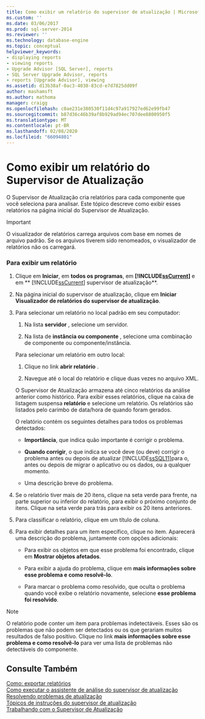 ```yaml
---
title: Como exibir um relatório do supervisor de atualização | Microsoft Docs
ms.custom: ''
ms.date: 03/06/2017
ms.prod: sql-server-2014
ms.reviewer: ''
ms.technology: database-engine
ms.topic: conceptual
helpviewer_keywords:
- displaying reports
- viewing reports
- Upgrade Advisor [SQL Server], reports
- SQL Server Upgrade Advisor, reports
- reports [Upgrade Advisor], viewing
ms.assetid: d13b38af-0ac3-4030-83cd-e7d7825dd09f
author: mashamsft
ms.author: mathoma
manager: craigg
ms.openlocfilehash: c0ae231e380530f11d4c97a917927ed62e99fb47
ms.sourcegitcommit: b87d36c46b39af8b929ad94ec707dee8800950f5
ms.translationtype: MT
ms.contentlocale: pt-BR
ms.lasthandoff: 02/08/2020
ms.locfileid: "66094801"
---
```

# <a name="how-to-view-an-upgrade-advisor-report"></a>Como exibir um relatório do Supervisor de Atualização
  O Supervisor de Atualização cria relatórios para cada componente que você seleciona para analisar. Este tópico descreve como exibir esses relatórios na página inicial do Supervisor de Atualização.  
  
> [!IMPORTANT]  
>  O visualizador de relatórios carrega arquivos com base em nomes de arquivo padrão. Se os arquivos tiverem sido renomeados, o visualizador de relatórios não os carregará.  
  
### <a name="to-view-a-report"></a>Para exibir um relatório  
  
1.  Clique em **Iniciar**, em **todos os programas**, em **[!INCLUDE[ssCurrent](../../includes/sscurrent-md.md)]** e em ** [!INCLUDE[ssCurrent](../../includes/sscurrent-md.md)] supervisor de atualização**.  
  
2.  Na página inicial do supervisor de atualização, clique em **Iniciar Visualizador de relatórios do supervisor de atualização**.  
  
3.  Para selecionar um relatório no local padrão em seu computador:  
  
    1.  Na lista **servidor** , selecione um servidor.  
  
    2.  Na lista de **instância ou componente** , selecione uma combinação de componente ou componente/instância.  
  
     Para selecionar um relatório em outro local:  
  
    1.  Clique no link **abrir relatório** .  
  
    2.  Navegue até o local do relatório e clique duas vezes no arquivo XML.  
  
     O Supervisor de Atualização armazena até cinco relatórios da análise anterior como histórico. Para exibir esses relatórios, clique na caixa de listagem suspensa **relatório** e selecione um relatório. Os relatórios são listados pelo carimbo de data/hora de quando foram gerados.  
  
     O relatório contém os seguintes detalhes para todos os problemas detectados:  
  
    -   **Importância**, que indica quão importante é corrigir o problema.  
  
    -   **Quando corrigir**, o que indica se você deve (ou deve) corrigir o problema antes ou depois de atualizar [!INCLUDE[ssSQL11](../../includes/sssql11-md.md)]para o, antes ou depois de migrar o aplicativo ou os dados, ou a qualquer momento.  
  
    -   Uma descrição breve do problema.  
  
4.  Se o relatório tiver mais de 20 itens, clique na seta verde para frente, na parte superior ou inferior do relatório, para exibir o próximo conjunto de itens. Clique na seta verde para trás para exibir os 20 itens anteriores.  
  
5.  Para classificar o relatório, clique em um título de coluna.  
  
6.  Para exibir detalhes para um item específico, clique no item. Aparecerá uma descrição do problema, juntamente com opções adicionais:  
  
    -   Para exibir os objetos em que esse problema foi encontrado, clique em **Mostrar objetos afetados**.  
  
    -   Para exibir a ajuda do problema, clique em **mais informações sobre esse problema e como resolvê-lo**.  
  
    -   Para marcar o problema como resolvido, que oculta o problema quando você exibe o relatório novamente, selecione **esse problema foi resolvido**.  
  
> [!NOTE]  
>  O relatório pode conter um item para problemas indetectáveis. Esses são os problemas que não podem ser detectados ou os que gerariam muitos resultados de falso positivo. Clique no link **mais informações sobre esse problema e como resolvê-lo** para ver uma lista de problemas não detectáveis do componente.  
  
## <a name="see-also"></a>Consulte Também  
 [Como: exportar relatórios](../../../2014/sql-server/install/how-to-export-reports.md)   
 [Como executar o assistente de análise do supervisor de atualização](../../../2014/sql-server/install/how-to-run-the-upgrade-advisor-analysis-wizard.md)   
 [Resolvendo problemas de atualização](../../../2014/sql-server/install/resolving-upgrade-issues.md)   
 [Tópicos de instruções do supervisor de atualização](../../../2014/sql-server/install/upgrade-advisor-how-to-topics.md)   
 [Trabalhando com o Supervisor de Atualização](../../../2014/sql-server/install/working-with-upgrade-advisor.md)  
  
  
